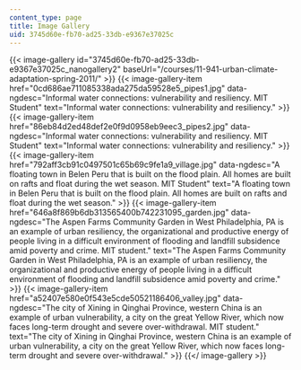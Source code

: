 ```yaml
---
content_type: page
title: Image Gallery
uid: 3745d60e-fb70-ad25-33db-e9367e37025c
---
```


{{< image-gallery id="3745d60e-fb70-ad25-33db-e9367e37025c_nanogallery2" baseUrl="/courses/11-941-urban-climate-adaptation-spring-2011/" >}}
{{< image-gallery-item href="0cd686ae711085338ada275da59528e5_pipes1.jpg" data-ngdesc="Informal water connections: vulnerability and resiliency. MIT Student" text="Informal water connections: vulnerability and resiliency." >}}
{{< image-gallery-item href="86eb84d2ed48def2e0f9d0958eb9eec3_pipes2.jpg" data-ngdesc="Informal water connections: vulnerability and resiliency. MIT Student" text="Informal water connections: vulnerability and resiliency." >}}
{{< image-gallery-item href="792aff3cb91c0497501c65b69c9fe1a9_village.jpg" data-ngdesc="A floating town in Belen Peru that is built on the flood plain. All homes are built on rafts and float during the wet season. MIT Student" text="A floating town in Belen Peru that is built on the flood plain. All homes are built on rafts and float during the wet season." >}}
{{< image-gallery-item href="646a8f869b6db313565400b742231095_garden.jpg" data-ngdesc="The Aspen Farms Community Garden in West Philadelphia, PA is an example of urban resiliency, the organizational and productive energy of people living in a difficult environment of flooding and landfill subsidence amid poverty and crime. MIT student." text="The Aspen Farms Community Garden in West Philadelphia, PA is an example of urban resiliency, the organizational and productive energy of people living in a difficult environment of flooding and landfill subsidence amid poverty and crime." >}}
{{< image-gallery-item href="a52407e580e0f543e5cde50521186406_valley.jpg" data-ngdesc="The city of Xining in Qinghai Province, western China is an example of urban vulnerability, a city on the great Yellow River, which now faces long-term drought and severe over-withdrawal. MIT student." text="The city of Xining in Qinghai Province, western China is an example of urban vulnerability, a city on the great Yellow River, which now faces long-term drought and severe over-withdrawal." >}}
{{</ image-gallery >}}